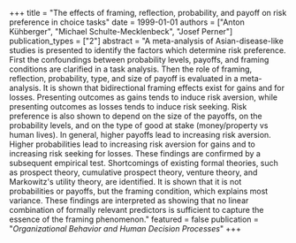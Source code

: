 +++
title = "The effects of framing, reflection, probability, and payoff on risk preference in choice tasks"
date = 1999-01-01
authors = ["Anton Kühberger", "Michael Schulte-Mecklenbeck", "Josef Perner"]
publication_types = ["2"]
abstract = "A meta-analysis of Asian-disease-like studies is presented to identify the factors which determine risk preference. First the confoundings between probability levels, payoffs, and framing conditions are clarified in a task analysis. Then the role of framing, reflection, probability, type, and size of payoff is evaluated in a meta-analysis. It is shown that bidirectional framing effects exist for gains and for losses. Presenting outcomes as gains tends to induce risk aversion, while presenting outcomes as losses tends to induce risk seeking. Risk preference is also shown to depend on the size of the payoffs, on the probability levels, and on the type of good at stake (money/property vs human lives). In general, higher payoffs lead to increasing risk aversion. Higher probabilities lead to increasing risk aversion for gains and to increasing risk seeking for losses. These findings are confirmed by a subsequent empirical test. Shortcomings of existing formal theories, such as prospect theory, cumulative prospect theory, venture theory, and Markowitz's utility theory, are identified. It is shown that it is not probabilities or payoffs, but the framing condition, which explains most variance. These findings are interpreted as showing that no linear combination of formally relevant predictors is sufficient to capture the essence of the framing phenomenon."
featured = false
publication = "*Organizational Behavior and Human Decision Processes*"
+++

